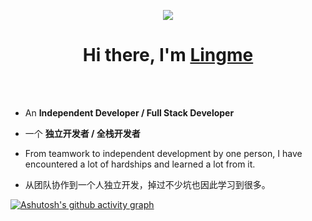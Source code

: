 <p align="center" style="pointer-events:none;"> 
   <img alingn="center" src="https://view-count.glitch.me/count.svg" />
 </p>
 
<h1 align="center">Hi there, I'm <a href="https://lingmin.me/" target="_blank">Lingme</a></h1>

</br>
</br>

* An <b>Independent Developer / Full Stack Developer</b>

* 一个 <b>独立开发者 / 全栈开发者</b>

* From teamwork to independent development by one person, I have encountered a lot of hardships and learned a lot from it.

* 从团队协作到一个人独立开发，掉过不少坑也因此学习到很多。

[![Ashutosh's github activity graph](https://activity-graph.herokuapp.com/graph?username=lingme&theme=github&hide_border=true&area=true&custom_title=Lingme's%20Activity)](https://www.lingmin.me)
